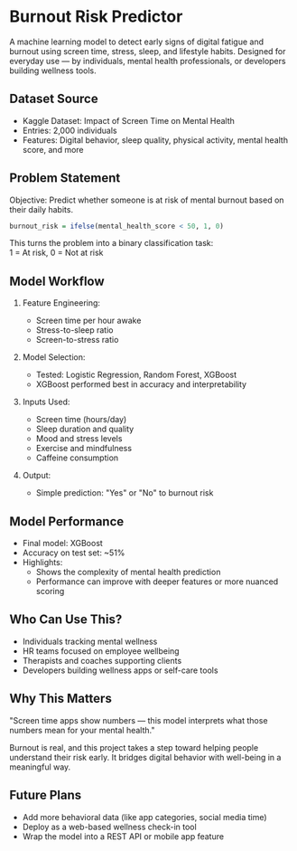 # Burnout Risk Predictor

A machine learning model to detect early signs of digital fatigue and burnout using screen time, stress, sleep, and lifestyle habits. Designed for everyday use — by individuals, mental health professionals, or developers building wellness tools.

## Dataset Source

- Kaggle Dataset: Impact of Screen Time on Mental Health  
- Entries: 2,000 individuals  
- Features: Digital behavior, sleep quality, physical activity, mental health score, and more

## Problem Statement

Objective: Predict whether someone is at risk of mental burnout based on their daily habits.

```r
burnout_risk = ifelse(mental_health_score < 50, 1, 0)
```

This turns the problem into a binary classification task:  
1 = At risk, 0 = Not at risk

## Model Workflow

1. Feature Engineering:
   - Screen time per hour awake
   - Stress-to-sleep ratio
   - Screen-to-stress ratio

2. Model Selection:
   - Tested: Logistic Regression, Random Forest, XGBoost
   - XGBoost performed best in accuracy and interpretability

3. Inputs Used:
   - Screen time (hours/day)
   - Sleep duration and quality
   - Mood and stress levels
   - Exercise and mindfulness
   - Caffeine consumption

4. Output:
   - Simple prediction: "Yes" or "No" to burnout risk

## Model Performance

- Final model: XGBoost
- Accuracy on test set: ~51%
- Highlights:
  - Shows the complexity of mental health prediction
  - Performance can improve with deeper features or more nuanced scoring

## Who Can Use This?

- Individuals tracking mental wellness
- HR teams focused on employee wellbeing
- Therapists and coaches supporting clients
- Developers building wellness apps or self-care tools

## Why This Matters

"Screen time apps show numbers — this model interprets what those numbers mean for your mental health."

Burnout is real, and this project takes a step toward helping people understand their risk early. It bridges digital behavior with well-being in a meaningful way.

## Future Plans

- Add more behavioral data (like app categories, social media time)
- Deploy as a web-based wellness check-in tool
- Wrap the model into a REST API or mobile app feature

